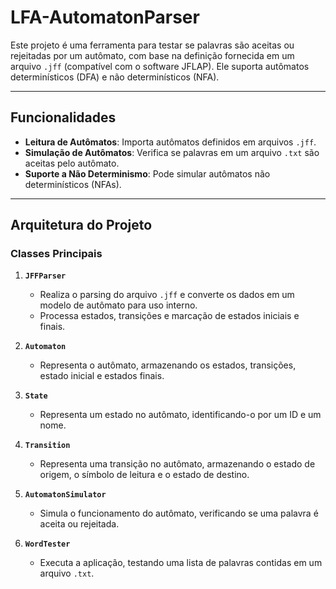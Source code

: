 # LFA-AutomatonParser

Este projeto é uma ferramenta para testar se palavras são aceitas ou rejeitadas por um autômato, com base na definição fornecida em um arquivo `.jff` (compatível com o software JFLAP). Ele suporta autômatos determinísticos (DFA) e não determinísticos (NFA).

---

## **Funcionalidades**
- **Leitura de Autômatos**: Importa autômatos definidos em arquivos `.jff`.
- **Simulação de Autômatos**: Verifica se palavras em um arquivo `.txt` são aceitas pelo autômato.
- **Suporte a Não Determinismo**: Pode simular autômatos não determinísticos (NFAs).

---

## **Arquitetura do Projeto**

### **Classes Principais**
1. **`JFFParser`**
   - Realiza o parsing do arquivo `.jff` e converte os dados em um modelo de autômato para uso interno.
   - Processa estados, transições e marcação de estados iniciais e finais.

2. **`Automaton`**
   - Representa o autômato, armazenando os estados, transições, estado inicial e estados finais.

3. **`State`**
   - Representa um estado no autômato, identificando-o por um ID e um nome.

4. **`Transition`**
   - Representa uma transição no autômato, armazenando o estado de origem, o símbolo de leitura e o estado de destino.

5. **`AutomatonSimulator`**
   - Simula o funcionamento do autômato, verificando se uma palavra é aceita ou rejeitada.

6. **`WordTester`**
   - Executa a aplicação, testando uma lista de palavras contidas em um arquivo `.txt`.
